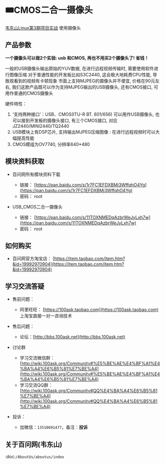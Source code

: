 # 🎟CMOS二合一摄像头

[韦东山Linux第3期项目实战](https://download.100ask.org/videos_tutorial/embedded_linux/phase3/index.html) 使用摄像头

## 产品参数

**一个摄像头可以做2个实验: usb 和CMOS, 再也不用买2个摄像头了! 省钱！**

一般的USB摄像头输出原始的YUV数据, 在进行远程视频传输时, 需要使用软件进行图像压缩 
对于普通性能的开发板比如S3C2440, 这会极大地耗费CPU性能, 导致观看到的视频有卡顿现象
市面上支持MJPEG的摄像头并不便宜, 价格在90元左右, 我们这款产品既可以作为支持MJPEG输出的USB摄像头, 还有CMOS接口, 可用作普通的CMOS摄像头

硬件特性：

1. ‘支持两种接口’：USB、CMOS(ITU-R BT. 601/656)
   可以用作USB摄像头,
   也可以接到开发板的摄像头接口, 有三个CMOS接口, 对应JZ2440/MINI2440/TQ2440
2. USB模块上有DSP芯片, 支持输出MJPEG压缩图像 : 在进行远程视频时可以大幅提高性能
3. CMOS模组为OV7740, 分辨率640*480

## 模块资料获取

- 百问网所有模块资料下载

  - 链接： [https://pan.baidu.com/s/1r7FC1EFDXBMj3WffqhO4Yg](https://pan.baidu.com/s/1r7FC1EFDXBMj3WffqhO4Yg)
  - 密码： root
 
- USB_CMOS二合一摄像头
 
  - 链接： [https://pan.baidu.com/s/11TOXNMEDqAzbrWeJyLxh7w](https://pan.baidu.com/s/11TOXNMEDqAzbrWeJyLxh7w)
  - 密码： root

## 如何购买

- 百问网官方淘宝店： [https://item.taobao.com/item.htm?&id=19992970904](https://item.taobao.com/item.htm?&id=19992970904)

## 学习交流答疑

- 售前问题：
  - 阿里旺旺： [https://100ask.taobao.com](https://100ask.taobao.com) 上淘宝直接一对一咨询技术
  
- 售后问题：
  - 论坛：[http://bbs.100ask.net](http://bbs.100ask.net)
  
- 讨论群
  - 学习交流微信群：[http://wiki.100ask.org/Community#%E5%BE%AE%E4%BF%A1%E4%BA%A4%E6%B5%81%E7%BE%A4](http://wiki.100ask.org/Community#%E5%BE%AE%E4%BF%A1%E4%BA%A4%E6%B5%81%E7%BE%A4)
  - 学习交流QQ群：  [http://wiki.100ask.org/Community#QQ%E4%BA%A4%E6%B5%81%E7%BE%A4](http://wiki.100ask.org/Community#QQ%E4%BA%A4%E6%B5%81%E7%BE%A4)

- 投诉：
  - 加微信：``13510691477``，备注：**投诉**


## 关于百问网(韦东山)

 :doc:`/AboutUs/aboutus/index`